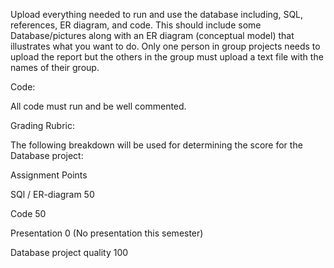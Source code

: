 Upload everything needed to run and use the database including, SQL, references, ER diagram, and code. This should include some Database/pictures along with an ER diagram (conceptual model) that illustrates what you want to do. Only one person in group projects needs to upload the report but the others in the group must upload a text file with the names of their group.

 

Code:

All code must run and be well commented.
 

Grading Rubric:

The following breakdown will be used for determining the score for the Database project:

Assignment                    Points

SQl / ER-diagram               50

Code     		       50

Presentation                   0 (No presentation this semester)

Database project quality       100

